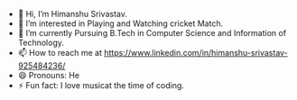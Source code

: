- 👋 Hi, I’m Himanshu Srivastav.
- 👀 I’m interested in Playing and Watching cricket Match.
- 🌱 I’m currently Pursuing B.Tech in Computer Science and Information of Technology.
- 📫 How to reach me at https://www.linkedin.com/in/himanshu-srivastav-925484236/
- 😄 Pronouns: He
- ⚡ Fun fact: I love musicat the time of coding.


